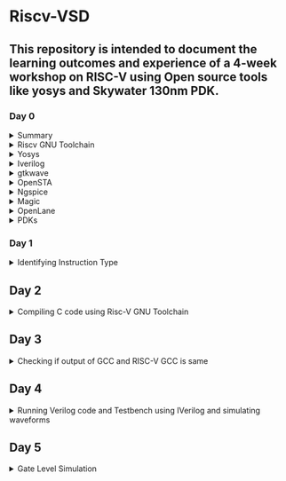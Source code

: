 # Riscv-VSD

## This repository is intended to document the learning outcomes and experience of a 4-week workshop on RISC-V using Open source tools like yosys and Skywater 130nm PDK.

### Day 0

<details>
 <summary> Summary </summary>
	
Installed all required tools.
</details>	
	<details>
    <summary> Riscv GNU Toolchain</summary>

  ```bash 
    git clone https://github.com/riscv/riscv-gnu-toolchain
    sudo apt-get install autoconf automake autotools-dev curl python3 python3-pip libmpc-dev libmpfr-dev libgmp-dev gawk build-essential bison flex texinfo gperf libtool   
    patchutils bc zlib1g-dev libexpat-dev ninja-build git cmake libglib2.0-dev
    ./configure --prefix=/opt/riscv
    make
  ```
    
  ![gnutool](https://github.com/SahilPrabhu/riscv-vsd/assets/92974277/837c8d1f-48fb-4c40-9465-0d56a78147fa)
  ![gnutool2](https://github.com/SahilPrabhu/riscv-vsd/assets/92974277/22b75d96-368b-4af9-ab8d-3d12be9addd2)

  </details>
 <details>
 <summary> Yosys </summary>
   
```bash
git clone https://github.com/YosysHQ/yosys.git
cd yosys 
sudo apt install make 
sudo apt-get install build-essential clang bison flex \
    libreadline-dev gawk tcl-dev libffi-dev git \
    graphviz xdot pkg-config python3 libboost-system-dev \
    libboost-python-dev libboost-filesystem-dev zlib1g-dev
make config-gcc
make 
sudo make install
```
</details>
<details>
<summary> Iverilog </summary>
  
  ```bash
sudo apt-get install iverilog
 ```
![iverilog](https://github.com/SahilPrabhu/riscv-vsd/assets/92974277/cfaff753-c5cd-4c0f-ae22-ecca83fd724d)
</details>
<details>
 <summary> gtkwave </summary>
  
  ```bash
sudo apt-get install gtkwave
 ```
![gtkwave](https://github.com/SahilPrabhu/riscv-vsd/assets/92974277/8405619b-76be-4f70-bcbb-063253a1c740)
</details>
<details>
 <summary> OpenSTA </summary>

 ```bash
git clone https://github.com/The-OpenROAD-Project/OpenSTA.git
cd OpenSTA
mkdir build
cd build
cmake ..
make
```
![opensta](https://github.com/SahilPrabhu/riscv-vsd/assets/92974277/4a8b624d-3615-4e2f-bae4-67b821ac4271)
</details>
<details>
  <summary> Ngspice </summary>

 ```bash
tar -zxvf ngspice-37.tar.gz
cd ngspice-37
mkdir release
cd release
../configure  --with-x --with-readline=yes --disable-debug
make
sudo make install
 ```
![ngspice1](https://github.com/SahilPrabhu/riscv-vsd/assets/92974277/797366ca-cfe9-40d5-b8dd-b1ae07bca036)
</details>
<details>
<summary> Magic </summary>
  
  ```bash
sudo apt-get install m4
sudo apt-get install tcsh
sudo apt-get install csh
sudo apt-get install libx11-dev
sudo apt-get install tcl-dev tk-dev
sudo apt-get install libcairo2-dev
sudo apt-get install mesa-common-dev libglu1-mesa-dev
sudo apt-get install libncurses-dev
 ```
![magic1](https://github.com/SahilPrabhu/riscv-vsd/assets/92974277/efadb056-1548-4298-865b-a29e4beba0f5)
![magic2](https://github.com/SahilPrabhu/riscv-vsd/assets/92974277/530caf36-3315-41a3-a979-ef287589e9a3)
![magic3](https://github.com/SahilPrabhu/riscv-vsd/assets/92974277/ca33ac28-baf6-42e8-b6cc-8a10bab02a1a)
![magicmain](https://github.com/SahilPrabhu/riscv-vsd/assets/92974277/bef109c7-7bc7-46b9-9e01-f9ba476eef6b)
</details>
<details>
<summary> OpenLane </summary>
  
```bash
sudo apt-get update
sudo apt-get upgrade
sudo apt install -y build-essential python3 python3-venv python3-pip make git
sudo apt install apt-transport-https ca-certificates curl software-properties-common
curl -fsSL https://download.docker.com/linux/ubuntu/gpg | sudo gpg --dearmor -o /usr/share/keyrings/docker-archive-keyring.gpg
echo "deb [arch=amd64 signed-by=/usr/share/keyrings/docker-archive-keyring.gpg] https://download.docker.com/linux/ubuntu $(lsb_release -cs) stable" | sudo tee /etc/apt/sources.list.d/docker.list > /dev/null
sudo apt update
sudo apt install docker-ce docker-ce-cli containerd.io
sudo docker run hello-world
sudo groupadd docker
sudo usermod -aG docker $USER
sudo reboot
```
![openlane1](https://github.com/SahilPrabhu/riscv-vsd/assets/92974277/9f616a42-5d3f-4f03-a859-6896ff12da5f)
![openlane2](https://github.com/SahilPrabhu/riscv-vsd/assets/92974277/2683c2ce-5b9e-43b3-bbc8-504f57317103)
![openlanemain](https://github.com/SahilPrabhu/riscv-vsd/assets/92974277/88070cfb-9af7-4520-a203-0f5687bfd2ff)
</details>
<details>
  <summary> PDKs </summary>

```bash
cd $HOME
git clone https://github.com/The-OpenROAD-Project/OpenLane
cd OpenLane
make
make test
```
![openlanemain2](https://github.com/SahilPrabhu/riscv-vsd/assets/92974277/a2dfe03b-cb5b-4ebb-a7a1-6c9b40947f78)

</details>

### Day 1
<details>
<summary>Identifying Instruction Type</summary>
<br><br>
<strong>In RISC-V, the base instruction format is a 32-bit instruction word divided into several fields. The basic format consists of opcode, rd (destination register), funct3 (function 3), rs1 (source register 1), imm (immediate value), and funct7 (function 7). This design allows for a wide range of instructions while maintaining simplicity and flexibility, which are key principles of the RISC-V architecture.</strong>
	
<br><br>
 
```add r6,r2,r1``` 
<br><br>
This is an R type instruction - instructions using 3 register inputs
– add, xor, mul —arithmetic/logical operations.

32-bit instruction format of R-format:
<ul>
<li>opcode: Partially identifies the operation type (add in this case) (Bit 0 to Bit 6)</li>
<li>rd: Specifies the destination register where the result will be stored (r6) (Bit 7 to Bit 11)</li>
<li>funct3: Further encodes the operation (000 for addition) (Bit 12 to Bit 14)</li>
<li>rs1: Specifies the first source register to be added (r2) (Bit 15 to Bit 19)</li>
<li>rs2: Specifies the second source register to be add (r1) (Bit 20 to Bit 24)</li>
<li>funct7: Specifies the exact operation to be executed (Bit 25 to Bit 31)</li>
</ul>


```add x1, x2, x3  R-type``` <br>
0000000 00011 00010  &emsp; 000  &emsp; &nbsp;&ensp; 00001 &emsp; 0110011 <br>
funct7 &emsp; &nbsp; x3 &emsp;  &ensp; x2  &emsp;  &ensp;funct3 &emsp; &emsp;x1  &emsp;  &ensp;opcode

![rv-32bit](https://github.com/SahilPrabhu/riscv-vsd/assets/92974277/2f492828-7592-4467-9083-f02a935318d5)
</details>

## Day 2
<details>
<summary>Compiling C code using Risc-V GNU Toolchain</summary>
<br>
 
```bash
#include<stdio.h>
int main() {
  int sum=0, i=1, n=100;
  for(i = 1; i <= n; ++i){
    sum += 1;
  }
  printf("Sum of numbers from 1 to %d is %d \n",n,sum);
  return 0;
}
```
<details>
<summary>optimization -O1</summary>

```riscv64-unknown-elf-gcc -O1 -mabi=lp64  -o sum.o sum.c```
 
![optimization_1](https://github.com/SahilPrabhu/riscv-vsd/assets/92974277/a4c92f40-a159-4448-8662-8e483592cc64)
</details>
<details>
<summary>optimization -Ofast</summary>

```riscv64-unknown-elf-gcc -Ofast -mabi=lp64  -o sum1ton.o sum1ton.c```
 
![optimization_fast](https://github.com/SahilPrabhu/riscv-vsd/assets/92974277/69fa4d0d-cbd5-4dc9-a884-4a722516f741)
</details>
</details>

## Day 3
<details>
<summary>Checking if output of GCC and RISC-V GCC is same </summary>
<br>
The C code should give the same output when compiled using GCC X86 Compiler (F1) and riscv compiler (F2) (SPIKE Simulation)

<br> <br>

	
![Screenshot from 2024-03-03 15-37-56](https://github.com/SahilPrabhu/riscv-vsd/assets/92974277/6a2b1dba-737a-4ffe-aaf9-7f435e967ad3)

![Screenshot from 2024-03-03 15-41-06](https://github.com/SahilPrabhu/riscv-vsd/assets/92974277/e94d3438-c6f4-4c08-ba6a-bfbb9fe714ea)

</details>

## Day 4
<details>
<summary>Running Verilog code and Testbench using IVerilog and simulating waveforms</summary>
<br>
	
![riscv_block](https://github.com/SahilPrabhu/riscv-vsd/assets/92974277/d53109b1-78a7-444d-ae39-54f62622ac9c)	
<br>
 
Instruction to be run -

 ```Instruction 1:add r6,r2,r1```
<br>
<strong>Verilog Design Code</strong>

```iiitb_rv32i.v```
<br>
<strong>Verilog Testbench</strong>

```iiitb_rv32i_tb.v```
<br>

![Screenshot from 2024-03-03 17-42-41](https://github.com/SahilPrabhu/riscv-vsd/assets/92974277/1411c325-b5fb-4a11-89b3-3911185fb554)

```GTK Waveform Simulations```

![Screenshot from 2024-03-14 21-57-08](https://github.com/SahilPrabhu/riscv-vsd/assets/92974277/d1779245-3ab6-491e-88f7-0ddf5b7e5285)

<br>

![Screenshot from 2024-03-14 22-00-05](https://github.com/SahilPrabhu/riscv-vsd/assets/92974277/eb5e1b2b-a6a7-40aa-b81a-4c438fbc964c)

<br>
<strong>Where ID_EX_A and ID_EX_B are the Oprands,ADD=0 is operation, EX_MEM_ALUOUT is the output and EX_MEM_IR is the ADD OPCode/Instruction Code</strong>
</details>

## Day 5
<details>
<summary>Gate Level Simulation</summary>
<br>
GLS is generating the simulation output by running test bench with netlist file generated from synthesis as design under test. Netlist is logically same as RTL code, therefore, same test bench can be used for it.We perform this to verify logical correctness of the design after synthesizing it. Also ensuring the timing of the design is met. Folllowing are the commands to run the GLS simulation: <br>
<br>
	
![Screenshot from 2024-03-11 20-26-39](https://github.com/SahilPrabhu/riscv-vsd/assets/92974277/d25ab142-02a2-425e-b834-b10f2248ad4b)

The output waveform of the synthesized netlist given below:
<br>

![Screenshot from 2024-03-14 18-42-17](https://github.com/SahilPrabhu/riscv-vsd/assets/92974277/1e8e98a3-e84f-410c-90c7-eaee13e78b23)

<strong> As we can see GLS is matching RTL Waveforms. </strong>
</details>
